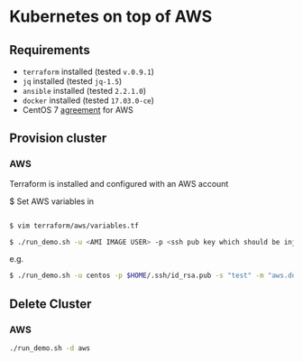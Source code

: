 # Kubernetes on top of AWS

## Requirements

- `terraform` installed (tested `v.0.9.1`)
- `jq` installed (tested `jq-1.5`)
- `ansible` installed (tested `2.2.1.0`)
- `docker` installed (tested `17.03.0-ce`)
- CentOS 7 [agreement](https://aws.amazon.com/marketplace/pp/B00O7WM7QW?qid=1490197108110&sr=0-1&ref_=srh_res_product_title) for AWS

## Provision cluster

### AWS

Terraform is installed and configured with an AWS account


$ Set AWS variables in

```bash

$ vim terraform/aws/variables.tf
```

```bash
$ ./run_demo.sh -u <AMI IMAGE USER> -p <ssh pub key which should be injected> -s "<subdomain> " -m "<main domain>" -mi "<ROUTE53 domain id>" -n <number of instances>
```

e.g.

```bash
$ ./run_demo.sh -u centos -p $HOME/.ssh/id_rsa.pub -s "test" -m "aws.domain.org" -mi "Z234SFHJS" -n 10
```

## Delete Cluster

### AWS

```bash
./run_demo.sh -d aws
```
